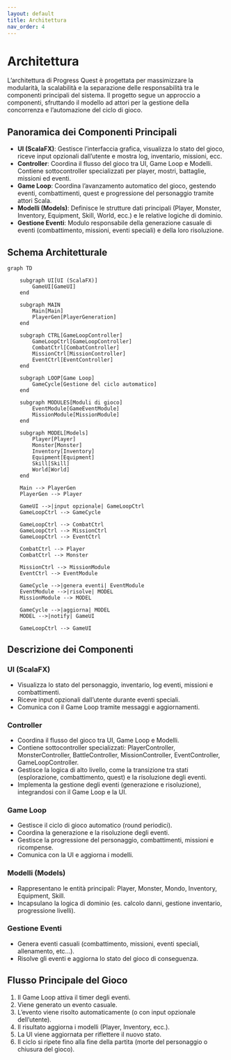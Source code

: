 ```yaml
---
layout: default
title: Architettura
nav_order: 4
---
```


# Architettura

L’architettura di Progress Quest è progettata per massimizzare la modularità, la scalabilità e la separazione delle responsabilità tra le componenti principali del sistema. Il progetto segue un approccio a componenti, sfruttando il modello ad attori per la gestione della concorrenza e l’automazione del ciclo di gioco.

## **Panoramica dei Componenti Principali**

- **UI (ScalaFX)**: Gestisce l’interfaccia grafica, visualizza lo stato del gioco, riceve input opzionali dall’utente e mostra log, inventario, missioni, ecc.
- **Controller**: Coordina il flusso del gioco tra UI, Game Loop e Modelli. Contiene sottocontroller specializzati per player, mostri, battaglie, missioni ed eventi.
- **Game Loop**: Coordina l’avanzamento automatico del gioco, gestendo eventi, combattimenti, quest e progressione del personaggio tramite attori Scala.
- **Modelli (Models)**: Definisce le strutture dati principali (Player, Monster, Inventory, Equipment, Skill, World, ecc.) e le relative logiche di dominio.
- **Gestione Eventi**: Modulo responsabile della generazione casuale di eventi (combattimento, missioni, eventi speciali) e della loro risoluzione.

## **Schema Architetturale**

```mermaid
graph TD

    subgraph UI[UI (ScalaFX)]
        GameUI[GameUI]
    end

    subgraph MAIN
        Main[Main]
        PlayerGen[PlayerGeneration]
    end

    subgraph CTRL[GameLoopController]
        GameLoopCtrl[GameLoopController]
        CombatCtrl[CombatController]
        MissionCtrl[MissionController]
        EventCtrl[EventController]
    end

    subgraph LOOP[Game Loop]
        GameCycle[Gestione del ciclo automatico]
    end

    subgraph MODULES[Moduli di gioco]
        EventModule[GameEventModule]
        MissionModule[MissionModule]
    end

    subgraph MODEL[Models]
        Player[Player]
        Monster[Monster]
        Inventory[Inventory]
        Equipment[Equipment]
        Skill[Skill]
        World[World]
    end

    Main --> PlayerGen
    PlayerGen --> Player

    GameUI -->|input opzionale| GameLoopCtrl
    GameLoopCtrl --> GameCycle

    GameLoopCtrl --> CombatCtrl
    GameLoopCtrl --> MissionCtrl
    GameLoopCtrl --> EventCtrl

    CombatCtrl --> Player
    CombatCtrl --> Monster

    MissionCtrl --> MissionModule
    EventCtrl --> EventModule

    GameCycle -->|genera eventi| EventModule
    EventModule -->|risolve| MODEL
    MissionModule --> MODEL

    GameCycle -->|aggiorna| MODEL
    MODEL -->|notify| GameUI

    GameLoopCtrl --> GameUI
```

## **Descrizione dei Componenti**

### UI (ScalaFX)

- Visualizza lo stato del personaggio, inventario, log eventi, missioni e combattimenti.
- Riceve input opzionali dall’utente durante eventi speciali.
- Comunica con il Game Loop tramite messaggi e aggiornamenti.

### Controller

- Coordina il flusso del gioco tra UI, Game Loop e Modelli.
- Contiene sottocontroller specializzati: PlayerController, MonsterController, BattleController, MissionController, EventController, GameLoopController.
- Gestisce la logica di alto livello, come la transizione tra stati (esplorazione, combattimento, quest) e la risoluzione degli eventi.
- Implementa la gestione degli eventi (generazione e risoluzione), integrandosi con il Game Loop e la UI.

### Game Loop 

- Gestisce il ciclo di gioco automatico (round periodici).
- Coordina la generazione e la risoluzione degli eventi.
- Gestisce la progressione del personaggio, combattimenti, missioni e ricompense.
- Comunica con la UI e aggiorna i modelli.

### Modelli (Models)

- Rappresentano le entità principali: Player, Monster, Mondo, Inventory, Equipment, Skill.
- Incapsulano la logica di dominio (es. calcolo danni, gestione inventario, progressione livelli).


### Gestione Eventi

- Genera eventi casuali (combattimento, missioni, eventi speciali, allenamento, etc...).
- Risolve gli eventi e aggiorna lo stato del gioco di conseguenza.

## **Flusso Principale del Gioco**

1. Il Game Loop attiva il timer degli eventi.
2. Viene generato un evento casuale.
3. L’evento viene risolto automaticamente (o con input opzionale dell’utente).
4. Il risultato aggiorna i modelli (Player, Inventory, ecc.).
5. La UI viene aggiornata per riflettere il nuovo stato.
6. Il ciclo si ripete fino alla fine della partita (morte del personaggio o chiusura del gioco).
